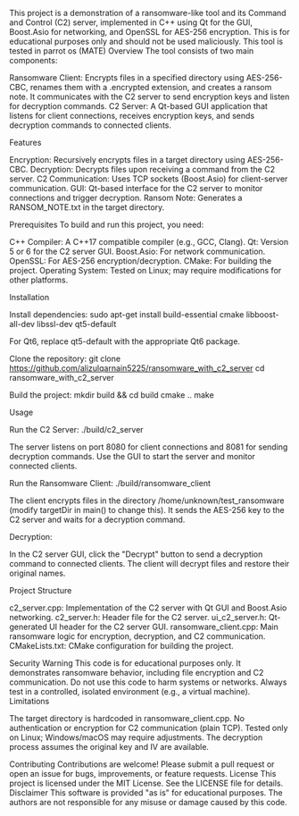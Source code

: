 This project is a demonstration of a ransomware-like tool and its Command and Control (C2) server, implemented in C++ using Qt for the GUI, Boost.Asio for networking, and OpenSSL for AES-256 encryption. This is for educational purposes only and should not be used maliciously.
This tool is tested in parrot os (MATE) 
Overview
The tool consists of two main components:

Ransomware Client: Encrypts files in a specified directory using AES-256-CBC, renames them with a .encrypted extension, and creates a ransom note. It communicates with the C2 server to send encryption keys and listen for decryption commands.
C2 Server: A Qt-based GUI application that listens for client connections, receives encryption keys, and sends decryption commands to connected clients.

Features

Encryption: Recursively encrypts files in a target directory using AES-256-CBC.
Decryption: Decrypts files upon receiving a command from the C2 server.
C2 Communication: Uses TCP sockets (Boost.Asio) for client-server communication.
GUI: Qt-based interface for the C2 server to monitor connections and trigger decryption.
Ransom Note: Generates a RANSOM_NOTE.txt in the target directory.

Prerequisites
To build and run this project, you need:

C++ Compiler: A C++17 compatible compiler (e.g., GCC, Clang).
Qt: Version 5 or 6 for the C2 server GUI.
Boost.Asio: For network communication.
OpenSSL: For AES-256 encryption/decryption.
CMake: For building the project.
Operating System: Tested on Linux; may require modifications for other platforms.

Installation

Install dependencies:
sudo apt-get install build-essential cmake libboost-all-dev libssl-dev qt5-default

For Qt6, replace qt5-default with the appropriate Qt6 package.

Clone the repository:
git clone https://github.com/alizulqarnain5225/ransomware_with_c2_server
cd ransomware_with_c2_server


Build the project:
mkdir build && cd build
cmake ..
make



Usage

Run the C2 Server:
./build/c2_server


The server listens on port 8080 for client connections and 8081 for sending decryption commands.
Use the GUI to start the server and monitor connected clients.


Run the Ransomware Client:
./build/ransomware_client


The client encrypts files in the directory /home/unknown/test_ransomware (modify targetDir in main() to change this).
It sends the AES-256 key to the C2 server and waits for a decryption command.


Decryption:

In the C2 server GUI, click the "Decrypt" button to send a decryption command to connected clients.
The client will decrypt files and restore their original names.



Project Structure

c2_server.cpp: Implementation of the C2 server with Qt GUI and Boost.Asio networking.
c2_server.h: Header file for the C2 server.
ui_c2_server.h: Qt-generated UI header for the C2 server GUI.
ransomware_client.cpp: Main ransomware logic for encryption, decryption, and C2 communication.
CMakeLists.txt: CMake configuration for building the project.

Security Warning
This code is for educational purposes only. It demonstrates ransomware behavior, including file encryption and C2 communication. Do not use this code to harm systems or networks. Always test in a controlled, isolated environment (e.g., a virtual machine).
Limitations

The target directory is hardcoded in ransomware_client.cpp.
No authentication or encryption for C2 communication (plain TCP).
Tested only on Linux; Windows/macOS may require adjustments.
The decryption process assumes the original key and IV are available.

Contributing
Contributions are welcome! Please submit a pull request or open an issue for bugs, improvements, or feature requests.
License
This project is licensed under the MIT License. See the LICENSE file for details.
Disclaimer
This software is provided "as is" for educational purposes. The authors are not responsible for any misuse or damage caused by this code.

